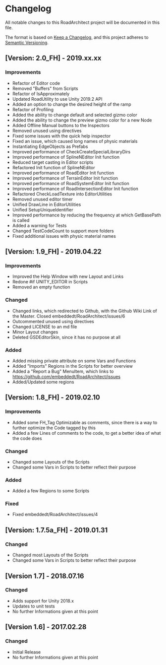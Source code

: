 # Changelog
All notable changes to this RoadArchitect project will be documented in this file.

The format is based on [Keep a Changelog](https://keepachangelog.com/en/1.0.0/),
and this project adheres to [Semantic Versioning](https://semver.org/spec/v2.0.0.html).


## [Version: 2.0_FH] - 2019.xx.xx
### Improvements
- Refactor of Editor code
- Removed "Buffers" from Scripts
- Refactor of IsApproximately
- Updated RoadUtility to use Unity 2019.2 API
- Added an option to change the desired height of the ramp
- Refactor of Profiling
- Added the ability to change default and selected gizmo color
- Added the ability to change the preview gizmo color for a new Node
- Added Offline Manual buttons to the Inspectors
- Removed unused using directives
- Fixed some issues with the quick help inspector
- Fixed an issue, which caused long names of physic materials
- Instantiating EdgeObjects as Prefabs
- Improved performance of CheckCreateSpecialLibraryDirs
- Improved performance of SplineNEditor Init function
- Reduced target casting in Editor scripts
- Refactored Init function of SplineNEditor
- Improved performance of RoadEditor Init function
- Improved performance of TerrainEditor Init function
- Improved performance of RoadSystemEditor Init function
- Improved performance of RoadIntersectionEditor Init function
- Refactored CheckLoadTexture into EditorUtilities
- Removed unused editor timer
- Unified DrawLine in EditorUtilities
- Unified SetupUniqueIdentifier
- Improved performance by reducing the frequency at which GetBasePath is called
- Added a warning for Tests
- Changed TestCodeCount to support more folders
- Fixed additional issues with physic material names


## [Version: 1.9_FH] - 2019.04.22
### Improvements
- Improved the Help Window with new Layout and Links
- Redone #if UNITY_EDITOR in Scripts
- Removed an empty function

### Changed
- Changed links, which redirected to Github, with the Github Wiki Link of the Master. Closed embeddedt/RoadArchitect/issues/6
- Outcommented unused using directives
- Changed LICENSE to an md file
- Minor Layout changes
- Deleted GSDEditorSkin, since it has no purpose at all

### Added
- Added missing private attribute on some Vars and Functions
- Added "Imports" Regions in the Scripts for better overview
- Added a "Report a Bug" MenuItem, which links to https://github.com/embeddedt/RoadArchitect/issues
- Added/Updated some regions


## [Version: 1.8_FH] - 2019.02.10
### Improvements
- Added some FH_Tag Optimizable as comments, since there is a way to further optimize the Code tagged by this
- Added a few Lines of comments to the code, to get a better idea of what the code does

### Changed
- Changed some Layouts of the Scripts
- Changed some Vars in Scripts to better reflect their purpose

### Added
- Added a few Regions to some Scripts

### Fixed
- Fixed embeddedt/RoadArchitect/issues/4


## [Version: 1.7.5a_FH] - 2019.01.31
### Changed
- Changed most Layouts of the Scripts
- Changed some Vars in Scripts to better reflect their purpose


## [Version 1.7] - 2018.07.16
### Changed
- Adds support for Unity 2018.x
- Updates to unit tests
- No further Informations given at this point


## [Version 1.6] - 2017.02.28
### Changed
- Initial Release
- No further Informations given at this point